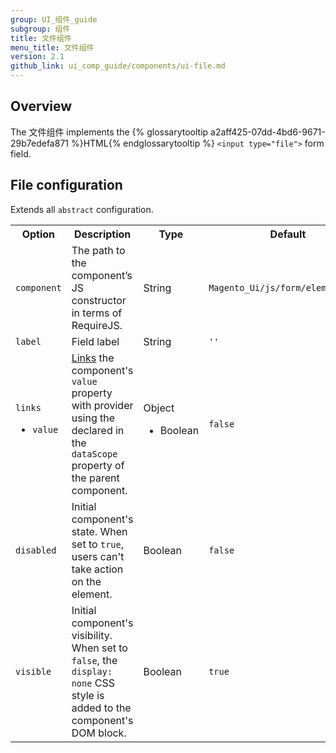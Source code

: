 ```yaml
---
group: UI_组件_guide
subgroup: 组件
title: 文件组件
menu_title: 文件组件
version: 2.1
github_link: ui_comp_guide/components/ui-file.md
---
```


## Overview

The 文件组件 implements the {% glossarytooltip a2aff425-07dd-4bd6-9671-29b7edefa871 %}HTML{% endglossarytooltip %} `<input type="file">` form field.

## File configuration

Extends all `abstract` configuration.

<table>
  <tr>
    <th>
      Option
    </th>
    <th>
      Description
    </th>
    <th>
      Type
    </th>
    <th>
      Default
    </th>
  </tr>
  <tr>
    <td>
      <code>component</code>
    </td>
    <td>
      The path to the component’s JS constructor in terms of
      RequireJS.
    </td>
    <td>
      String
    </td>
    <td>
      <code>Magento_Ui/js/form/element/text</code>
    </td>
  </tr>
  <tr>
    <td>
      <code>label</code>
    </td>
    <td>
      Field label
    </td>
    <td>
      String
    </td>
    <td>
      <code>''</code>
    </td>
  </tr>
  <tr>
    <td>
      <code>links</code>
      <ul>
        <li><code>value</code>
        </li>
      </ul>
    </td>
    <td>
      <a href=
      "{{ page.baseurl }}/ui_comp_guide/concepts/ui_comp_linking_concept.html">
      Links</a> the component's <code>value</code> property with
      provider using the declared in the <code>dataScope</code>
      property of the parent component.
    </td>
    <td>
      Object
      <ul>
        <li>Boolean
        </li>
      </ul>
    </td>
    <td>
      <code>false</code>
    </td>
  </tr>
  <tr>
    <td>
      <code>disabled</code>
    </td>
    <td>
      Initial component's state. When set to <code>true</code>, users can't
      take action on the element.
    </td>
    <td>
      Boolean
    </td>
    <td>
      <code>false</code>
    </td>
  </tr>
  <tr>
    <td>
      <code>visible</code>
    </td>
    <td>
      Initial component's visibility. When set to <code>false</code>, the
      <code>display: none</code> CSS style is added to the
      component's DOM block.
    </td>
    <td>
      Boolean
    </td>
    <td>
      <code>true</code>
    </td>
  </tr>
</table>

